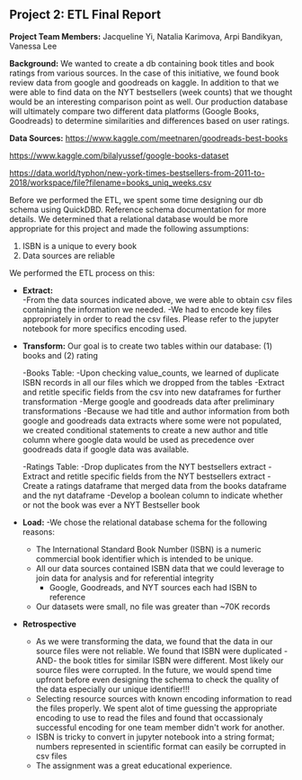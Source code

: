 ## Project 2:  ETL Final Report

**Project Team Members:**  Jacqueline Yi, Natalia Karimova, Arpi Bandikyan, Vanessa Lee

**Background:** We wanted to create a db containing book titles and book ratings from various sources.  In the case of this initiative, we found book review data from google and goodreads on kaggle.  In addition to that we were able to find data on the NYT bestsellers (week counts) that we thought would be an interesting comparison point as well.  Our production database will ultimately compare two different data platforms (Google Books, Goodreads) to determine similarities and differences based on user ratings.

**Data Sources:**
  https://www.kaggle.com/meetnaren/goodreads-best-books
  
  https://www.kaggle.com/bilalyussef/google-books-dataset
  
  https://data.world/typhon/new-york-times-bestsellers-from-2011-to-2018/workspace/file?filename=books_uniq_weeks.csv
  
  
Before we performed the ETL, we spent some time designing our db schema using QuickDBD.  Reference schema documentation for more details.  We determined that a relational     database would be more appropriate for this project and made the following assumptions:
  1) ISBN is a unique to every book
  2) Data sources are reliable
  
We performed the ETL process on this:
  - **Extract:**  
    -From the data sources indicated above, we were able to obtain csv files containing the information we needed.
    -We had to encode key files appropriately in order to read the csv files.  Please refer to the jupyter notebook for more specifics encoding used.
    
  - **Transform:**  Our goal is to create two tables within our database: (1) books and (2) rating
  
    -Books Table:
      -Upon checking value_counts, we learned of duplicate ISBN records in all our files which we dropped from the tables
      -Extract and retitle specific fields from the csv into new dataframes for further transformation
      -Merge google and goodreads data after preliminary transformations
      -Because we had title and author information from both google and goodreads data extracts where some were not populated, we created conditional statements to create a        new author and title column where google data would be used as precedence over goodreads data if google data was available.
     
    -Ratings Table:
      -Drop duplicates from the NYT bestsellers extract
      -Extract and retitle specific fields from the NYT bestsellers extract
      -Create a ratings dataframe that merged data from the books dataframe and the nyt dataframe
      -Develop a boolean column to indicate whether or not the book was ever a NYT Bestseller book
      
   - **Load:** 
      -We chose the relational database schema for the following reasons:
        - The International Standard Book Number (ISBN) is a numeric commercial book identifier which is intended to be unique.
        - All our data sources contained ISBN data that we could leverage to join data for analysis and for referential integrity
           - Google, Goodreads, and NYT sources each had ISBN to reference
        - Our datasets were small, no file was greater than ~70K records
 
- **Retrospective**
  - As we were transforming the data, we found that the data in our source files were not reliable.  We found that ISBN were duplicated -AND- the book titles for similar   ISBN were different.  Most likely our source files were corrupted.  In the future, we would spend time upfront before even designing the schema to check the quality of the data especially our unique identifier!!!
  - Selecting resource sources with known encoding information to read the files properly.  We spent alot of time guessing the appropriate encoding to use to read the files and found that occassionaly successful encoding for one team member didn't work for another.
  - ISBN is tricky to convert in jupyter notebook into a string format; numbers represented in scientific format can easily be corrupted in csv files
  - The assignment was a great educational experience. 
  
















